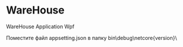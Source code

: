 # WareHouse
WareHouse Application Wpf

Поместите файл appsetting.json в папку bin\debug\netcore{version}\
